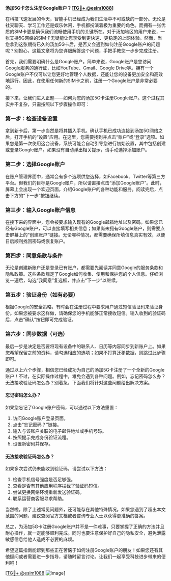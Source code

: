 **汤加5G卡怎么注册Google账户？[[TG💪+ @esim1088](https://t.me/s/esim1088)]**

在科技飞速发展的今天，智能手机已经成为我们生活中不可或缺的一部分。无论是社交聊天、学习工作还是娱乐休闲，手机都扮演着极为重要的角色。而拥有一张优质的SIM卡更是确保我们流畅使用手机的关键所在。对于汤加地区的用户来说，一张支持5G网络的SIM卡无疑能让您享受到更快速、更稳定的上网体验。然而，当您拿到这张期待已久的汤加5G卡后，是否又会遇到如何注册Google账户的问题呢？别担心，这篇文章将为您详细解答这个问题，手把手教您一步步完成注册。

首先，我们需要明确什么是Google账户。简单来说，Google账户是您访问Google服务的通行证，比如YouTube、Gmail、Google Drive等。拥有一个Google账户不仅可以让您更好地管理个人数据，还能让您的设备更加安全和高效地运行。因此，在使用任何新的SIM卡之前，注册一个Google账户是非常必要的。

接下来，让我们进入正题——如何为您的汤加5G卡注册Google账户。这个过程其实并不复杂，只需按照以下步骤操作即可：

### 第一步：检查设备设置

拿到新卡后，第一步当然是将其插入手机。确认手机已成功连接到汤加5G网络之后，打开手机的“设置”应用。在这里，您需要找到并点击“账户”或“登录”选项。如果您是第一次使用这台设备，系统可能会自动引导您进行初始设置，其中包括创建或登录Google账户。如果没有自动弹出相关提示，请手动选择添加账户。

### 第二步：选择Google账户

在账户管理界面中，通常会有多个选项供您选择，如Facebook、Twitter等第三方平台。但我们的目标是Google账户，所以请直接点击“添加Google账户”。此时，屏幕上会出现一个欢迎页面，介绍Google账户的各种功能和服务。阅读完后，点击下方的“下一步”按钮继续。

### 第三步：输入Google账户信息

在接下来的界面中，您会被要求输入现有的Google邮箱地址以及密码。如果您已经有Google账户，可以直接填写相关信息；如果尚未拥有Google账户，则需要点击屏幕上的“创建账户”链接。无论哪种情况，都需要确保所填信息真实有效，以便日后顺利找回密码或恢复账户。

### 第四步：同意条款与条件

无论是创建新账户还是登录已有账户，都需要先阅读并同意Google的服务条款和隐私政策。这些条款规定了Google如何收集、使用和保护您的个人信息。仔细浏览一遍后，勾选“我同意”复选框，并点击“下一步”以继续。

### 第五步：验证身份（如有必要）

根据Google的安全策略，有时会在注册过程中要求用户通过短信验证码来验证身份。如果您被要求这样做，请确保您的手机能够正常接收短信。输入收到的验证码后，点击“确认”按钮即可完成验证。

### 第六步：同步数据（可选）

最后一步是决定是否要将现有设备中的联系人、日历等内容同步到新账户上。如果您希望保留之前的资料，请勾选相应的选项；如果不打算迁移数据，则跳过此步骤即可。

通过以上六个步骤，相信您已经成功为自己的汤加5G卡注册了一个全新的Google账户！不过，在实际操作过程中，难免会遇到各种问题。例如，忘记密码怎么办？无法接收验证码怎么办？别着急，下面我们将针对这些问题给出解决方案。

#### 忘记密码怎么办？

如果您忘记了Google账户密码，可以通过以下方法重置：
1. 访问Google账户登录页面。
2. 点击“忘记密码？”链接。
3. 输入与该账户关联的电子邮件地址或手机号码。
4. 按照提示完成身份验证流程。
5. 设置新密码并保存。

#### 无法接收验证码怎么办？

如果多次尝试仍未能收到验证码，请尝试以下方法：
1. 检查手机信号强度是否足够强。
2. 查看是否有其他应用程序拦截了验证码短信。
3. 尝试更换网络环境重新发送验证码。
4. 联系运营商客服寻求帮助。

当然啦，除了上述常见问题外，还可能存在其他特殊情况。如果您遇到了超出本文范围的问题，建议查阅官方文档或者咨询专业人士以获得更准确的答案。

总之，为汤加5G卡注册Google账户并不是一件难事，只要掌握了正确的方法并且耐心操作，就一定能够顺利完成。同时也要注意保护好自己的隐私安全，避免泄露敏感信息给他人造成不必要的麻烦。

希望这篇指南能帮到那些正在苦恼于如何注册Google账户的朋友！如果您还有其他疑问或者需要进一步指导，请随时留言讨论。让我们一起享受科技进步带来的便利吧！

[[TG💪+ @esim1088](https://t.me/s/esim1088) ![Image](https://i.postimg.cc/4NQfJmqS/Snipaste-2025-05-13-00-14-12.png)]